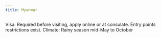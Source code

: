 ```yaml
---
title: Myanmar
---
```


Visa: Required before visiting, apply online or at consulate.  Entry points restrictions exist.
Climate: Rainy season mid-May to October